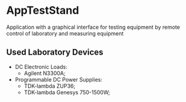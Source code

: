 # AppTestStand

Application with a graphical interface for testing equipment by remote control of laboratory and measuring equipment

## Used Laboratory Devices

- DC Electronic Loads: 
  - Agilent N3300A;
- Programmable DC Power Supplies: 
  - TDK-lambda ZUP36;
  - TDK-lambda Genesys 750-1500W;
